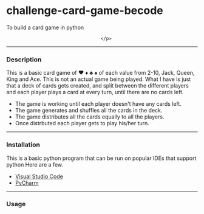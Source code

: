 # challenge-card-game-becode
To build a card game in python
<p align="center">
  <src=![image](https://user-images.githubusercontent.com/11362429/136194824-6d465705-8b7a-4d9d-b36b-01cc248d06cc.png)

       </p>

***
### Description
This is a basic card game of ♥ ♦ ♣ ♠ of each value from 2-10, Jack, Queen, King and Ace. 
This is not an actual game being played. What I have is just that a deck of cards gets created, and split between the different players and each player plays a card at every turn, until there are no cards left.

- The game is working until each player doesn't have any cards left.
- The game generates and shuffles all the cards in the deck.
- The game distributes all the cards equally to all the players.
- Once distrbuted each player gets to play his/her turn.

***
### Installation
This is a basic python program that can be run on popular IDEs that support python
Here are a few.
- [Visual Studio Code](https://code.visualstudio.com/)
- [PyCharm](https://www.jetbrains.com/pycharm/)

***
### Usage


